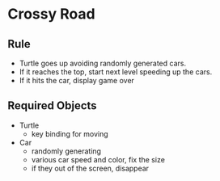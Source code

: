 # Crossy Road
## Rule
- Turtle goes up avoiding randomly generated cars.
- If it reaches the top, start next level speeding up the cars.
- If it hits the car, display game over

## Required Objects
- Turtle
  - key binding for moving
- Car
  - randomly generating
  - various car speed and color, fix the size
  - if they out of the screen, disappear